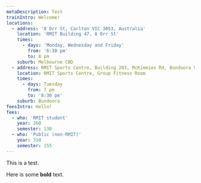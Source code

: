 ```yaml
---
metaDescription: Test
trainIntro: Welcome!
locations:
  - address: '8 Orr St, Carlton VIC 3053, Australia'
    location: 'RMIT Building 47, 8 Orr St'
    times:
      - days: 'Monday, Wednesday and Friday'
        from: '6:30 pm'
        to: 8 pm
    suburb: Melbourne CBD
  - address: RMIT Sports Centre, Building 203, McKimmies Rd, Bundoora VIC 3083, Australie
    location: RMIT Sports Centre, Group Fitness Room
    times:
      - days: Tuesday
        from: 7 pm
        to: '8:30 pm'
    suburb: Bundoora
feesIntro: Hello!
fees:
  - who: 'RMIT student'
    year: 260
    semester: 130
  - who: 'Public (non-RMIT)'
    year: 310
    semester: 155
---
```

This is a test.

Here is some **bold** text.
